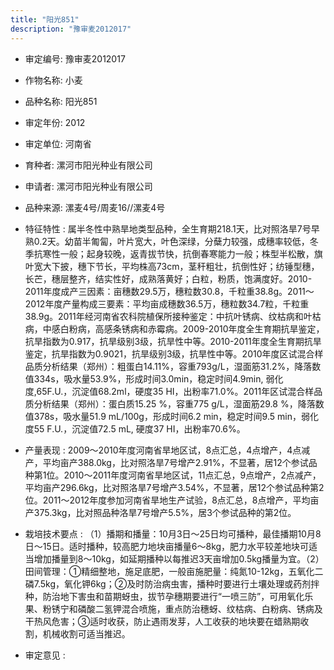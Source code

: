 ```yaml
---
title: "阳光851"
description: "豫审麦2012017"
---
```

* 审定编号:  豫审麦2012017

*  作物名称:  小麦

*  品种名称:  阳光851

*  审定年份:  2012

*  审定单位:  河南省

* 育种者:  漯河市阳光种业有限公司

*  申请者:  漯河市阳光种业有限公司

*  品种来源:  漯麦4号/周麦16//漯麦4号


*  特征特性 : 
属半冬性中熟旱地类型品种，全生育期218.1天，比对照洛旱7号早熟0.2天。幼苗半匍匐，叶片宽大，叶色深绿，分蘖力较强，成穗率较低，冬季抗寒性一般；起身较晚，返青拔节快，抗倒春寒能力一般；株型半松散，旗叶宽大下披，穗下节长，平均株高73cm，茎秆粗壮，抗倒性好；纺锤型穗，长芒，穗层整齐，结实性好，成熟落黄好；白粒，粉质，饱满度好。2010-2011年度成产三因素：亩穗数29.5万，穗粒数30.8，千粒重38.8g。2011～2012年度产量构成三要素：平均亩成穗数36.5万，穗粒数34.7粒，千粒重38.9g。2011年经河南省农科院植保所接种鉴定：中抗叶锈病、纹枯病和叶枯病，中感白粉病，高感条锈病和赤霉病。2009-2010年度全生育期抗旱鉴定，抗旱指数为0.917，抗旱级别3级，抗旱性中等。2010-2011年度全生育期抗旱鉴定，抗旱指数为0.9021，抗旱级别3级，抗旱性中等。2010年度区试混合样品质分析结果（郑州）：粗蛋白14.11%，容重793g/L，湿面筋31.2%，降落数值334s，吸水量53.9%，形成时间3.0min，稳定时间4.9min, 弱化度,65F.U.，沉淀值68.2ml，硬度35 HI，出粉率71.0%。2011年区试混合样品质分析结果（郑州）：蛋白质15.25 %，容重775 g/L，湿面筋29.8 %，降落数值378s，吸水量51.9 mL/100g，形成时间6.2 min，稳定时间9.5 min，弱化度55 F.U.，沉淀值72.5 mL, 硬度37 HI，出粉率70.6%。

 
*  产量表现 : 
2009～2010年度河南省旱地区试，8点汇总，4点增产，4点减产，平均亩产388.0kg，比对照洛旱7号增产2.91%，不显著，居12个参试品种第1位。2010～2011年度河南省旱地区试，11点汇总，9点增产，2点减产，平均亩产296.6kg，比对照洛旱7号增产3.54%，不显著，居12个参试品种第2位。2011～2012年度参加河南省旱地生产试验，8点汇总，8点增产，平均亩产375.3kg，比对照品种洛旱7号增产5.5%，居3个参试品种的第2位。


*  栽培技术要点 : 
（1）播期和播量：10月3日～25日均可播种，最佳播期10月8日～15日。适时播种，较高肥力地块亩播量6～8kg，肥力水平较差地块可适当增加播量到8～10kg，如延期播种以每推迟3天亩增加0.5kg播量为宜。（2）田间管理：①精细整地，施足底肥，一般亩施肥量：纯氮10-12kg，五氧化二磷7.5kg，氧化钾6kg；②及时防治病虫害，播种时要进行土壤处理或药剂拌种，防治地下害虫和苗期蚜虫，拔节孕穗期要进行“一喷三防”，可用氧化乐果、粉锈宁和磷酸二氢钾混合喷施，重点防治穗蚜、纹枯病、白粉病、锈病及干热风危害；③适时收获，防止遇雨发芽，人工收获的地块要在蜡熟期收割，机械收割可适当推迟。


*  审定意见 : 

